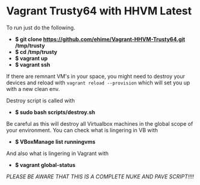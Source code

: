 Vagrant Trusty64 with HHVM Latest
=================================

To run just do the following.

 - __$ git clone https://github.com/ehime/Vagrant-HHVM-Trusty64.git /tmp/trusty__
 - __$ cd /tmp/trusty__
 - __$ vagrant up__
 - __$ vagrant ssh__

If there are remnant VM's in your space, you might need to destroy
your devices and reload with `vagrant reload --provision` which will
set you up with a new clean env.

Destroy script is called with

 - __$ sudo bash scripts/destroy.sh__

Be careful as this will destroy all Virtualbox machines in the global
scope of your environment. You can check what is lingering in VB with

 - __$ VBoxManage list runningvms__

And also what is lingering in Vagrant with

 - __$ vagrant global-status__

_PLEASE BE AWARE THAT THIS IS A COMPLETE NUKE AND PAVE SCRIPT!!!!_

